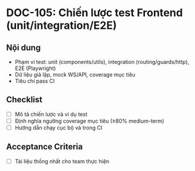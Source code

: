 # DOC-105: Chiến lược test Frontend (unit/integration/E2E)

## Nội dung
- Phạm vi test: unit (components/utils), integration (routing/guards/http), E2E (Playwright)
- Dữ liệu giả lập, mock WS/API, coverage mục tiêu
- Tiêu chí pass CI

## Checklist
- [ ] Mô tả chiến lược và ví dụ test
- [ ] Định nghĩa ngưỡng coverage mục tiêu (≥80% medium-term)
- [ ] Hướng dẫn chạy cục bộ và trong CI

## Acceptance Criteria
- [ ] Tài liệu thống nhất cho team thực hiện